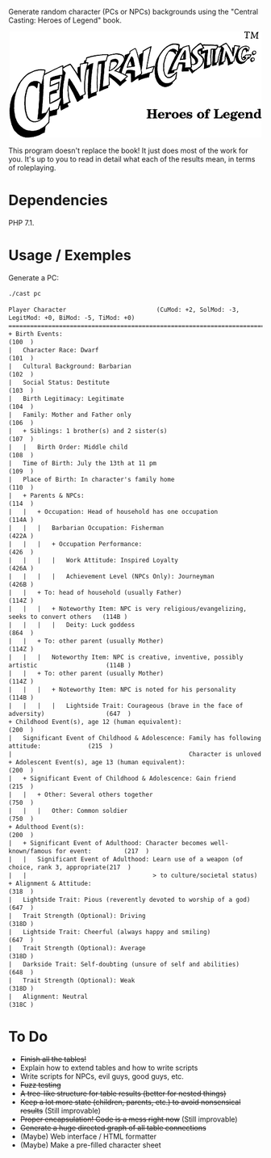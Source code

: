 Generate random character (PCs or NPCs) backgrounds using the "Central
Casting: Heroes of Legend" book.

<p align='center'><img src='logo.png' alt='' /></p>

This program doesn't replace the book! It just does most of the work
for you. It's up to you to read in detail what each of the results
mean, in terms of roleplaying.

Dependencies
============

PHP 7.1.

Usage / Exemples
================

Generate a PC:

~~~
./cast pc

Player Character                         (CuMod: +2, SolMod: -3, LegitMod: +0, BiMod: -5, TiMod: +0)
====================================================================================================
+ Birth Events:                                                                              (100  )
|   Character Race: Dwarf                                                                    (101  )
|   Cultural Background: Barbarian                                                           (102  )
|   Social Status: Destitute                                                                 (103  )
|   Birth Legitimacy: Legitimate                                                             (104  )
|   Family: Mother and Father only                                                           (106  )
|   + Siblings: 1 brother(s) and 2 sister(s)                                                 (107  )
|   |   Birth Order: Middle child                                                            (108  )
|   Time of Birth: July the 13th at 11 pm                                                    (109  )
|   Place of Birth: In character's family home                                               (110  )
|   + Parents & NPCs:                                                                        (114  )
|   |   + Occupation: Head of household has one occupation                                   (114A )
|   |   |   Barbarian Occupation: Fisherman                                                  (422A )
|   |   |   + Occupation Performance:                                                        (426  )
|   |   |   |   Work Attitude: Inspired Loyalty                                              (426A )
|   |   |   |   Achievement Level (NPCs Only): Journeyman                                    (426B )
|   |   + To: head of household (usually Father)                                             (114Z )
|   |   |   + Noteworthy Item: NPC is very religious/evangelizing, seeks to convert others   (114B )
|   |   |   |   Deity: Luck goddess                                                          (864  )
|   |   + To: other parent (usually Mother)                                                  (114Z )
|   |   |   Noteworthy Item: NPC is creative, inventive, possibly artistic                   (114B )
|   |   + To: other parent (usually Mother)                                                  (114Z )
|   |   |   + Noteworthy Item: NPC is noted for his personality                              (114B )
|   |   |   |   Lightside Trait: Courageous (brave in the face of adversity)                 (647  )
+ Childhood Event(s), age 12 (human equivalent):                                             (200  )
|   Significant Event of Childhood & Adolescence: Family has following attitude:             (215  )
|                                                 Character is unloved                              
+ Adolescent Event(s), age 13 (human equivalent):                                            (200  )
|   + Significant Event of Childhood & Adolescence: Gain friend                              (215  )
|   |   + Other: Several others together                                                     (750  )
|   |   |   Other: Common soldier                                                            (750  )
+ Adulthood Event(s):                                                                        (200  )
|   + Significant Event of Adulthood: Character becomes well-known/famous for event:         (217  )
|   |   Significant Event of Adulthood: Learn use of a weapon (of choice, rank 3, appropriate(217  )
|   |                                   > to culture/societal status)                               
+ Alignment & Attitude:                                                                      (318  )
|   Lightside Trait: Pious (reverently devoted to worship of a god)                          (647  )
|   Trait Strength (Optional): Driving                                                       (318D )
|   Lightside Trait: Cheerful (always happy and smiling)                                     (647  )
|   Trait Strength (Optional): Average                                                       (318D )
|   Darkside Trait: Self-doubting (unsure of self and abilities)                             (648  )
|   Trait Strength (Optional): Weak                                                          (318D )
|   Alignment: Neutral                                                                       (318C )
~~~

To Do
=====

* ~~Finish all the tables!~~
* Explain how to extend tables and how to write scripts
* Write scripts for NPCs, evil guys, good guys, etc.
* ~~Fuzz testing~~
* ~~A tree-like structure for table results (better for nested things)~~
* ~~Keep a lot more state (children, parents, etc.) to avoid nonsensical results~~ (Still improvable)
* ~~Proper encapsulation! Code is a mess right now~~ (Still improvable)
* ~~Generate a huge directed graph of all table connections~~
* (Maybe) Web interface / HTML formatter
* (Maybe) Make a pre-filled character sheet
